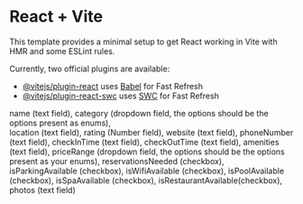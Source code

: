 # React + Vite

This template provides a minimal setup to get React working in Vite with HMR and some ESLint rules.

Currently, two official plugins are available:

- [@vitejs/plugin-react](https://github.com/vitejs/vite-plugin-react/blob/main/packages/plugin-react/README.md) uses [Babel](https://babeljs.io/) for Fast Refresh
- [@vitejs/plugin-react-swc](https://github.com/vitejs/vite-plugin-react-swc) uses [SWC](https://swc.rs/) for Fast Refresh

name (text field),
category (dropdown field, the options should be the options present as enums),  
location (text field),
rating (Number field),
website (text field),
phoneNumber (text field),
checkInTime (text field),
checkOutTime (text field),
amenities (text field),
priceRange (dropdown field, the options should be the options present as your enums),
reservationsNeeded (checkbox),
isParkingAvailable (checkbox),
isWifiAvailable (checkbox),
isPoolAvailable (checkbox),
isSpaAvailable (checkbox),
isRestaurantAvailable(checkbox),
photos (text field)
